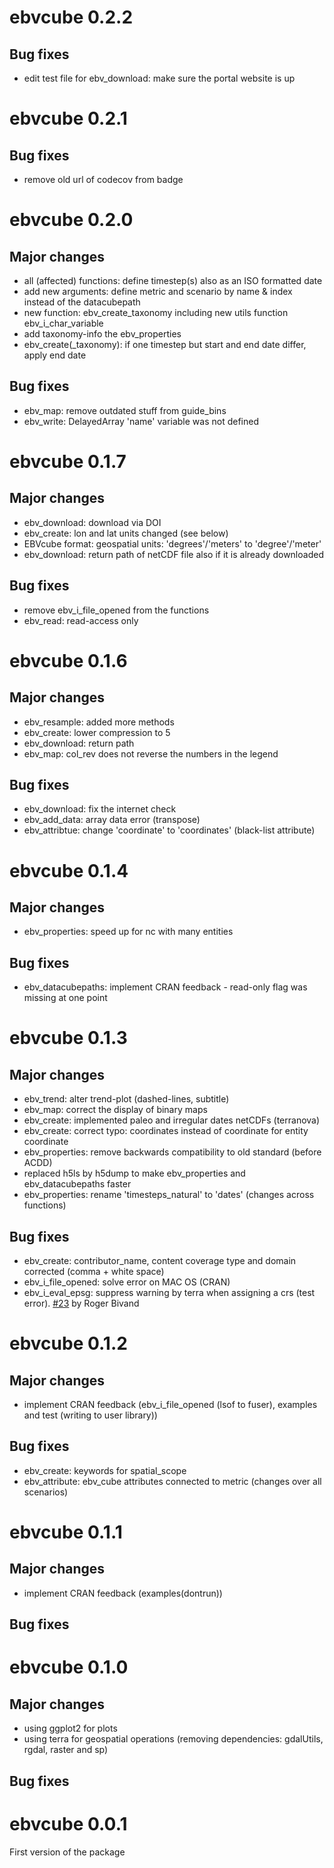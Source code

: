 # ebvcube 0.2.2
## Bug fixes
- edit test file for ebv_download: make sure the portal website is up

# ebvcube 0.2.1

## Bug fixes

* remove old url of codecov from badge

# ebvcube 0.2.0

## Major changes

* all (affected) functions: define timestep(s) also as an ISO formatted date
* add new arguments: define metric and scenario by name & index instead of the datacubepath
* new function: ebv_create_taxonomy including new utils function ebv_i_char_variable
* add taxonomy-info the ebv_properties
* ebv_create(_taxonomy): if one timestep but start and end date differ, apply end date

## Bug fixes

* ebv_map: remove outdated stuff from guide_bins
* ebv_write: DelayedArray 'name' variable was not defined

# ebvcube 0.1.7

## Major changes

* ebv_download: download via DOI
* ebv_create: lon and lat units changed (see below)
* EBVcube format: geospatial units: 'degrees'/'meters' to 'degree'/'meter'
* ebv_download: return path of netCDF file also if it is already downloaded 

## Bug fixes

* remove ebv_i_file_opened from the functions
* ebv_read: read-access only

# ebvcube 0.1.6

## Major changes

* ebv_resample: added more methods
* ebv_create: lower compression to 5
* ebv_download: return path
* ebv_map: col_rev does not reverse the numbers in the legend

## Bug fixes

* ebv_download: fix the internet check
* ebv_add_data: array data error (transpose)
* ebv_attribtue: change 'coordinate' to 'coordinates' (black-list attribute)

# ebvcube 0.1.4

## Major changes

* ebv_properties: speed up for nc with many entities

## Bug fixes
* ebv_datacubepaths: implement CRAN feedback - read-only flag was missing at one point

# ebvcube 0.1.3

## Major changes

* ebv_trend: alter trend-plot (dashed-lines, subtitle)
* ebv_map: correct the display of binary maps
* ebv_create: implemented paleo and irregular dates netCDFs (terranova)
* ebv_create: correct typo: coordinates instead of coordinate for entity coordinate
* ebv_properties: remove backwards compatibility to old standard (before ACDD)
* replaced h5ls by h5dump to make ebv_properties and ebv_datacubepaths faster
* ebv_properties: rename 'timesteps_natural' to 'dates' (changes across functions)

## Bug fixes

* ebv_create: contributor_name, content coverage type and domain corrected (comma + white space)
* ebv_i_file_opened: solve error on MAC OS (CRAN)
* ebv_i_eval_epsg: suppress warning by terra when assigning a crs (test error). [#23](https://github.com/LuiseQuoss/ebvcube/issues/23) by Roger Bivand

# ebvcube 0.1.2

## Major changes

* implement CRAN feedback (ebv_i_file_opened (lsof to fuser), examples and test (writing to user library))

## Bug fixes
* ebv_create: keywords for spatial_scope
* ebv_attribute: ebv_cube attributes connected to metric (changes over all scenarios)

# ebvcube 0.1.1

## Major changes
* implement CRAN feedback (examples(dontrun))

## Bug fixes

# ebvcube 0.1.0

## Major changes

* using ggplot2 for plots
* using terra for geospatial operations (removing dependencies: gdalUtils, rgdal, raster and sp)

## Bug fixes

# ebvcube 0.0.1

First version of the package
